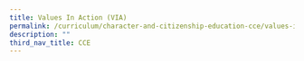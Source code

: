 ```yaml
---
title: Values In Action (VIA)
permalink: /curriculum/character-and-citizenship-education-cce/values-in-action-via/
description: ""
third_nav_title: CCE
---
```

